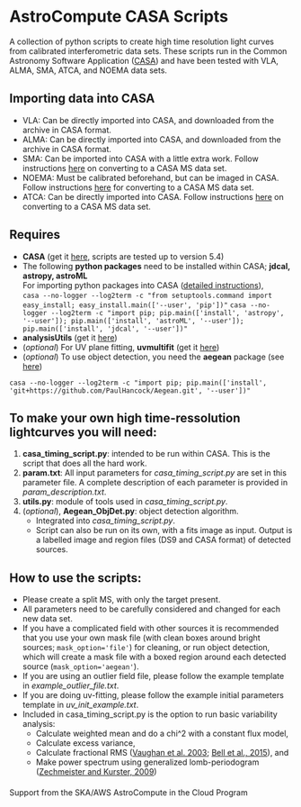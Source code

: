 # AstroCompute CASA Scripts
A collection of python scripts to create high time resolution light curves from calibrated interferometric data sets. These scripts run in the Common Astronomy Software Application ([CASA](http://casa.nrao.edu)) and have been tested with VLA, ALMA, SMA, ATCA, and NOEMA data sets.

## Importing data into CASA
* VLA: Can be directly imported into CASA, and downloaded from the archive in CASA format.
* ALMA: Can be directly imported into CASA, and downloaded from the archive in CASA format.
* SMA: Can be imported into CASA with a little extra work. Follow instructions [here](https://www.cfa.harvard.edu/sma/casa) on converting to a CASA MS data set.
* NOEMA: Must be calibrated beforehand, but can be imaged in CASA. Follow instructions [here](http://www.iram.fr/IRAMFR/ARC/documents/filler/casa-gildas.pdf) for converting to a CASA MS data set.
* ATCA: Can be directly imported into CASA. Follow instructions [here](https://casaguides.nrao.edu/index.php/ATCA_Tutorials) on converting to a CASA MS data set.

## Requires
* **CASA** (get it [here](https://casa.nrao.edu/casa_obtaining.shtml), scripts are tested up to version 5.4)
* The following **python packages** need to be installed within CASA; **jdcal, astropy, astroML**<br/>
For importing python packages into CASA ([detailed instructions](http://docs.astropy.org/en/stable/install.html)),<br/>
`casa --no-logger --log2term -c "from setuptools.command import easy_install; easy_install.main(['--user', 'pip'])"`
`casa --no-logger --log2term -c "import pip; pip.main(['install', 'astropy', '--user']); pip.main(['install', 'astroML', '--user']); pip.main(['install', 'jdcal', '--user'])"`
* **analysisUtils** (get it [here](https://casaguides.nrao.edu/index.php?title=Analysis_Utilities))
* (*optional*) For UV plane fitting, **uvmultifit** (get it [here](http://nordic-alma.se/support/software-tools))
* (*optional*) To use object detection, you need the **aegean** package (see [here](https://github.com/PaulHancock/Aegean)) <br/>
```
casa --no-logger --log2term -c "import pip; pip.main(['install', 'git+https://github.com/PaulHancock/Aegean.git', '--user'])"
```

## To make your own high time-ressolution lightcurves you will need:
1. **casa_timing_script.py**: intended to be run within CASA. This is the script that does all the hard work.
2. **param.txt**: All input parameters for *casa_timing_script.py* are set in this parameter file. A complete description of each parameter is provided in *param_description.txt*.
2. **utils.py**: module of tools used in *casa_timing_script.py*.
3. (*optional*), **Aegean_ObjDet.py**: object detection algorithm.
   * Integrated into *casa_timing_script.py*.
   * Script can also be run on its own, with a fits image as input. Output is a labelled image and region files (DS9 and CASA format) of detected sources.
## How to use the scripts:
   * Please create a split MS, with only the target present.
   * All parameters need to be carefully considered and changed for each new data set.
   * If you have a complicated field with other sources it is recommended that you use your own mask file (with clean boxes around bright sources; `mask_option='file'`) for cleaning, or run object detection, which will create a mask file with a boxed region around each detected source (`mask_option='aegean'`).
   * If you are using an outlier field file, please follow the example template in *example_outlier_file.txt*.
   * If you are doing uv-fitting, please follow the example initial parameters template in *uv_init_example.txt*.
   * Included in casa_timing_script.py is the option to run basic variability analysis:
      * Calculate weighted mean and do a chi^2 with a constant flux model,
      * Calculate excess variance,
      * Calculate fractional RMS ([Vaughan et al. 2003](http://adsabs.harvard.edu/abs/2003MNRAS.345.1271V); [Bell et al., 2015](http://adsabs.harvard.edu/abs/2015MNRAS.450.4221B)), and
      * Make power spectrum using generalized lomb-periodogram ([Zechmeister and Kurster, 2009](http://adsabs.harvard.edu/abs/2009A%26A...496..577Z))

####
Support from the SKA/AWS AstroCompute in the Cloud Program
